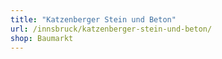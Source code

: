 ```yaml
---
title: "Katzenberger Stein und Beton"
url: /innsbruck/katzenberger-stein-und-beton/
shop: Baumarkt
---
```

